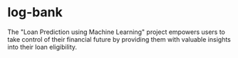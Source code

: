 # log-bank
The "Loan Prediction using Machine Learning" project empowers users to take control of their financial future by providing them with valuable insights into their loan eligibility.
